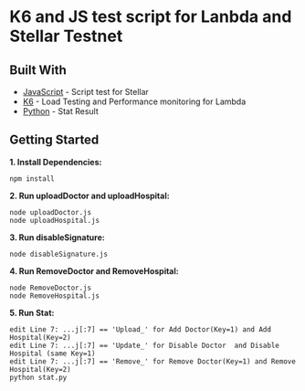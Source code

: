 # K6 and JS test script for Lanbda and Stellar Testnet

## Built With
* [JavaScript](https://developer.mozilla.org/en-US/docs/Web/JavaScript) - Script test for Stellar
* [K6](https://k6.io/) - Load Testing and Performance monitoring for Lambda
* [Python](https://www.python.org/) - Stat Result

## Getting Started
**1. Install Dependencies:**
```
npm install
```

**2. Run uploadDoctor and uploadHospital:**
```
node uploadDoctor.js
node uploadHospital.js
```

**3. Run disableSignature:**
```
node disableSignature.js
```

**4. Run RemoveDoctor and RemoveHospital:**
```
node RemoveDoctor.js
node RemoveHospital.js
```

**5. Run Stat:**
```
edit Line 7: ...j[:7] == 'Upload_' for Add Doctor(Key=1) and Add Hospital(Key=2)
edit Line 7: ...j[:7] == 'Update_' for Disable Doctor  and Disable Hospital (same Key=1) 
edit Line 7: ...j[:7] == 'Remove_' for Remove Doctor(Key=1) and Remove Hospital(Key=2) 
python stat.py
```